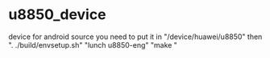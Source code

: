 u8850_device
============

device for android source
you need to put it in "/device/huawei/u8850"
then ". ./build/envsetup.sh"
      "lunch u8850-eng"
      "make "
